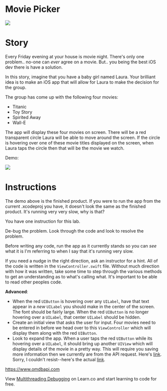 # Movie Picker

![](http://i.imgur.com/uwpkJG8.jpg?1)

# Story

Every Friday evening at your house is movie night. There's only one problem.. no-one can _ever_ agree on a movie. But.. you being the best iOS dev there is have a solution.

In this story, imagine that you have a baby girl named Laura. Your brilliant idea is to make an iOS app  that will allow for Laura to make the decision for the group.

The group has come up with the following four movies:
* Titanic
* Toy Story
* Spirited Away
* Wall-E

The app will display these four movies on screen. There will be a red transparent circle Laura will be able to move around the screen. If the circle is hovering over one of these movie titles displayed on the screen, when Laura taps the circle then that will be the movie we watch.

Demo:

[![](http://img.youtube.com/vi/T6D8n_Y8Uqo/0.jpg)](https://www.youtube.com/watch?v=T6D8n_Y8Uqo "Movie Picker Demo")


# Instructions

The demo above is the finished product. If you were to run the app from the current .xcodeproj you have, it doesn't look the same as the finished product. It's running very very slow, why is that?

You have one instruction for this lab.

De-bug the problem. Look through the code and look to resolve the problem.

Before writing any code, run the app as it currently stands so you can _see_ what it is I'm referring to when I say that it's running very slow.

If you need a nudge in the right direction, ask an instructor for a hint. All of the code is written in the `ViewController.swift` file. Without much direction with how it was written, take some time to step through the various methods to get an understanding as to what's calling what. It's important to be able to read other peoples code.

**Advanced**:
* When the red `UIButton` is hovering over any `UILabel`, have that text appear in a _new_ `UILabel` you should make in the center of the screen. The font should be fairly large. When the red `UIButton` is no longer hovering over a `UILabel`, that center `UILabel` should be hidden.
* Create an initial view that asks the user for input. Four movies need to be entered in before we head over to this `ViewController` which will display them along with the red `UIButton`.
* Look to expand the app. When a user taps the red `UIButton` while its hovering over a `UILabel`, it should bring up another `UIView` which will display details of the movie in a pretty way. This will require you saving more information then we currently are from the API request. Here's [link](http://www.smashbros.com/images/og/link.jpg). Sorry, I couldn't resist--here's the actual [link](http://static.comicvine.com/uploads/original/11118/111188772/4290612-heres%2Ba%2Bpretty%2Bcool%2Blink%2Bwallpaper%2Bfor%2Banyone%2Bwho%2Bmight%2B_5bad7f2d034643bc4059ae814cb067c6.jpg).

https://www.omdbapi.com



<p class='util--hide'>View <a href='https://learn.co/lessons/swift-MoviePicker-lab'>Multithreading Debugging</a> on Learn.co and start learning to code for free.</p>
